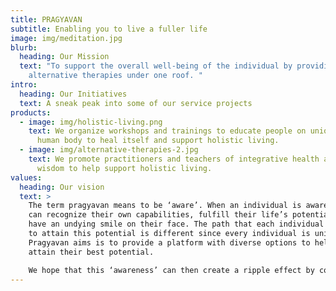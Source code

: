 ```yaml
---
title: PRAGYAVAN
subtitle: Enabling you to live a fuller life
image: img/meditation.jpg
blurb:
  heading: Our Mission
  text: "To support the overall well-being of the individual by providing various
    alternative therapies under one roof. "
intro:
  heading: Our Initiatives
  text: A sneak peak into some of our service projects
products:
  - image: img/holistic-living.png
    text: We organize workshops and trainings to educate people on unique ability of
      human body to heal itself and support holistic living.
  - image: img/alternative-therapies-2.jpg
    text: We promote practitioners and teachers of integrative health and spiritual
      wisdom to help support holistic living.
values:
  heading: Our vision
  text: >
    The term pragyavan means to be ‘aware’. When an individual is aware, they
    can recognize their own capabilities, fulfill their life’s potential and
    have an undying smile on their face. The path that each individual chooses
    to attain this potential is different since every individual is unique. What
    Pragyavan aims is to provide a platform with diverse options to help people
    attain their best potential. 

    We hope that this ‘awareness’ can then create a ripple effect by connecting us better to our environment and build a peaceful, sustainable society.
---
```

